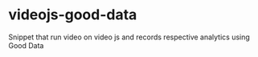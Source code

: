 # videojs-good-data
Snippet that run video on video js and records respective analytics using Good Data

